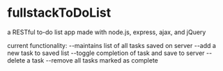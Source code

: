 # fullstackToDoList

a RESTful to-do list app made with node.js, express, ajax, and jQuery

current functionality:
--maintains list of all tasks saved on server
--add a new task to saved list
--toggle completion of task and save to server
--delete a task 
--remove all tasks marked as complete
